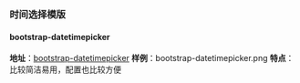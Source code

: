 ### 时间选择模版
#### bootstrap-datetimepicker
**地址**：[bootstrap-datetimepicker](https://github.com/Eonasdan/bootstrap-datetimepicker)
**样例**：bootstrap-datetimepicker.png
**特点**：比较简洁易用，配置也比较方便
